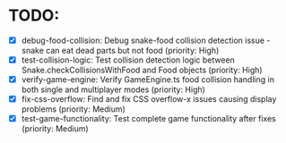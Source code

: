 # TODO:

- [x] debug-food-collision: Debug snake-food collision detection issue - snake can eat dead parts but not food (priority: High)
- [x] test-collision-logic: Test collision detection logic between Snake.checkCollisionsWithFood and Food objects (priority: High)
- [x] verify-game-engine: Verify GameEngine.ts food collision handling in both single and multiplayer modes (priority: High)
- [x] fix-css-overflow: Find and fix CSS overflow-x issues causing display problems (priority: Medium)
- [x] test-game-functionality: Test complete game functionality after fixes (priority: Medium)

